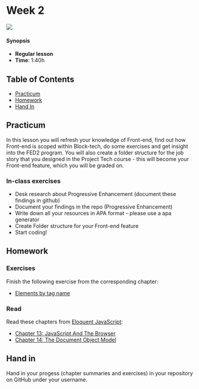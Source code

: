 # Week 2

![][cover]

#### Synopsis

* **Regular lesson**
* **Time**: 1:40h

## Table of Contents

* [Practicum](#practicum)
* [Homework](#homework)
* [Hand In](#hand-in)

## Practicum

In this lesson you will refresh your knowledge of Front-end, find out how Front-end is scoped within Block-tech, do some exercises and get insight into the FED2 program. You will also create a folder structure for the job story that you designed in the Project Tech course - this will become your Front-end feature, which you will be graded on.

### In-class exercises

* Desk research about Progressive Enhancement (document these findings in github)
* Document your findings in the repo (Progressive Enhancement)
* Write down all your resources in APA format - please use a apa generator 
* Create Folder structure for your Front-end feature
* Start coding!

## Homework

### Exercises

Finish the following exercise from the corresponding chapter:

* [Elements by tag name](https://eloquentjavascript.net/14_dom.html#i_VSftnyRTsV)

### Read

Read these chapters from [Eloquent JavaScript](https://eloquentjavascript.net/):

* [Chapter 13: JavaScript And The Browser](https://eloquentjavascript.net/13_browser.html)
* [Chapter 14: The Document Object Model](https://eloquentjavascript.net/14_dom.html)

## Hand in

Hand in your progess (chapter summaries and exercises) in your repository on GitHub under your username.

[cover]: https://eloquentjavascript.net/img/chapter_picture_14.jpg
